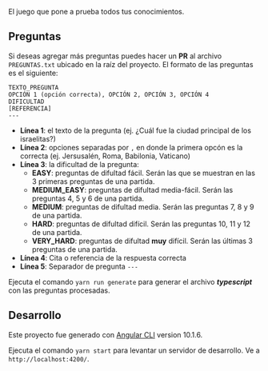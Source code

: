 
El juego que pone a prueba todos tus conocimientos.

## Preguntas

Si deseas agregar más preguntas puedes hacer un **PR** al archivo `PREGUNTAS.txt` ubicado en la raíz del proyecto. El formato de las preguntas es el siguiente:

```
TEXTO_PREGUNTA
OPCIÓN 1 (opción correcta), OPCIÓN 2, OPCIÓN 3, OPCIÓN 4
DIFICULTAD
[REFERENCIA]
---
```

- **Línea 1**: el texto de la pregunta (ej. ¿Cuál fue la ciudad principal de los israelitas?)
- **Línea 2**: opciones separadas por `,` en donde la primera opcón es la correcta (ej. Jersusalén, Roma, Babilonia, Vaticano)
- **Línea 3**: la dificultad de la pregunta:
  - **EASY**: preguntas de difultad fácil. Serán las que se muestran en las 3 primeras preguntas de una partida.
  - **MEDIUM_EASY**: preguntas de difultad media-fácil. Serán las preguntas 4, 5 y 6 de una partida.
  - **MEDIUM**: preguntas de difultad media. Serán las preguntas 7, 8 y 9 de una partida.
  - **HARD**: preguntas de difultad difícil. Serán las preguntas 10, 11 y 12 de una partida.
  - **VERY_HARD**: preguntas de difultad **muy** difícil. Serán las últimas 3 preguntas de una partida.
- **Línea 4**: Cita o referencia de la respuesta correcta
- **Línea 5**: Separador de pregunta `---`

Ejecuta el comando `yarn run generate` para generar el archivo ***typescript*** con las preguntas procesadas.

## Desarrollo

Este proyecto fue generado con [Angular CLI](https://github.com/angular/angular-cli) version 10.1.6.

Ejecuta el comando `yarn start` para levantar un servidor de desarrollo. Ve a `http://localhost:4200/`.
